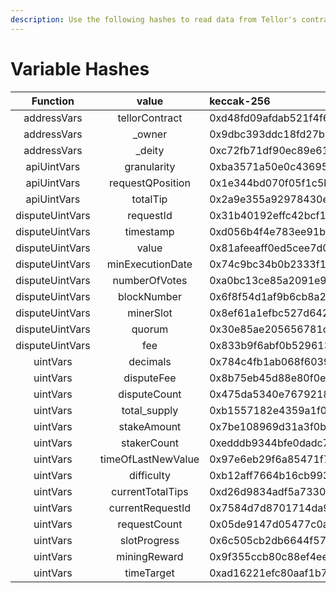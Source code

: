 ```yaml
---
description: Use the following hashes to read data from Tellor's contract
---
```


# Variable Hashes

| **Function** | **value** | **keccak-256** |
| :---: | :---: | :--- |
| addressVars | tellorContract | 0xd48fd09afdab521f4f69bd2af8177f60fb0709ce0f1b3d5b8a2e233a20453848 |
| addressVars | \_owner | 0x9dbc393ddc18fd27b1d9b1b129059925688d2f2d5818a5ec3ebb750b7c286ea6 |
| addressVars | \_deity | 0xc72fb71df90ec89e61e8dea6fee5142880a8a329caaae9ff4931955d88f59990 |
| apiUintVars | granularity | 0xba3571a50e0c436953d31396edfb65be5925bcc7fef5a3441ed5d43dbce2548f |
| apiUintVars | requestQPosition | 0x1e344bd070f05f1c5b3f0b1266f4f20d837a0a8190a3a2da8b0375eac2ba86ea |
| apiUintVars | totalTip | 0x2a9e355a92978430eca9c1aa3a9ba590094bac282594bccf82de16b83046e2c3 |
| disputeUintVars | requestId | 0x31b40192effc42bcf1e4289fe674c678e673a3052992548fef566d8c33a21b91 |
| disputeUintVars | timestamp | 0xd056b4f4e783ee91bebc956e3ffe3c71aec2992408313c1db5ee11c1b4fa7c41 |
| disputeUintVars | value | 0x81afeeaff0ed5cee7d05a21078399c2f56226b0cd5657062500cef4c4e736f85 |
| disputeUintVars | minExecutionDate | 0x74c9bc34b0b2333f1b565fbee67d940cf7d78b5a980c5f23da43f6729965ed40 |
| disputeUintVars | numberOfVotes | 0xa0bc13ce85a2091e950a370bced0825e58ab3a3ffeb709ed50d5562cbd82faab |
| disputeUintVars | blockNumber | 0x6f8f54d1af9b6cb8a219d88672c797f9f3ee97ce5d9369aa897fd0deb5e2dffa |
| disputeUintVars | minerSlot | 0x8ef61a1efbc527d6428ff88c95fdff5c6e644b979bfe67e03cbf88c8162c5fac |
| disputeUintVars | quorum | 0x30e85ae205656781c1a951cba9f9f53f884833c049d377a2a7046eb5e6d14b26 |
| disputeUintVars | fee | 0x833b9f6abf0b529613680afe2a00fa663cc95cbdc47d726d85a044462eabbf02 |
| uintVars | decimals | 0x784c4fb1ab068f6039d5780c68dd0fa2f8742cceb3426d19667778ca7f3518a9 |
| uintVars | disputeFee | 0x8b75eb45d88e80f0e4ec77d23936268694c0e7ac2e0c9085c5c6bdfcfbc49239 |
| uintVars | disputeCount | 0x475da5340e76792184fb177cb85d21980c2530616313aef501564d484eb5ca1e |
| uintVars | total\_supply | 0xb1557182e4359a1f0c6301278e8f5b35a776ab58d39892581e357578fb287836 |
| uintVars | stakeAmount | 0x7be108969d31a3f0b261465c71f2b0ba9301cd914d55d9091c3b36a49d4d41b2 |
| uintVars | stakerCount | 0xedddb9344bfe0dadc78c558b8ffca446679cbffc17be64eb83973fce7bea5f34 |
| uintVars | timeOfLastNewValue | 0x97e6eb29f6a85471f7cc9b57f9e4c3deaf398cfc9798673160d7798baf0b13a4 |
| uintVars | difficulty | 0xb12aff7664b16cb99339be399b863feecd64d14817be7e1f042f97e3f358e64e |
| uintVars | currentTotalTips | 0xd26d9834adf5a73309c4974bf654850bb699df8505e70d4cfde365c417b19dfc |
| uintVars | currentRequestId | 0x7584d7d8701714da9c117f5bf30af73b0b88aca5338a84a21eb28de2fe0d93b8 |
| uintVars | requestCount | 0x05de9147d05477c0a5dc675aeea733157f5092f82add148cf39d579cafe3dc98 |
| uintVars | slotProgress | 0x6c505cb2db6644f57b42d87bd9407b0f66788b07d0617a2bc1356a0e69e66f9a |
| uintVars | miningReward | 0x9f355ccb80c88ef4eea7a6d390e83e1044d5676886223220e9522329f054ef16 |
| uintVars | timeTarget | 0xad16221efc80aaf1b7e69bd3ecb61ba5ffa539adf129c3b4ffff769c9b5bbc33 |

